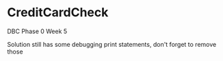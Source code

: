 # CreditCardCheck
DBC Phase 0 Week 5


Solution still has some debugging print statements, don't forget to remove those
